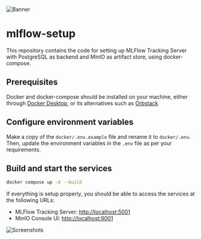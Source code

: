 ![Banner](./docs/img/project_banner.png)

# mlflow-setup

This repository contains the code for setting up MLFlow Tracking Server with PostgreSQL as backend and MinIO as artifact store, using docker-compose.

## Prerequisites

Docker and docker-compose should be installed on your machine, either through [Docker Desktop](https://www.docker.com/products/docker-desktop/), or its alternatives such as [Orbstack](https://orbstack.dev/)

## Configure environment variables

Make a copy of the `docker/.env.example` file and rename it to `docker/.env`. Then, update the environment variables in the `.env` file as per your requirements.

## Build and start the services

```bash
docker compose up -d --build
```

If everything is setup properly, you should be able to access the services at the following URLs:

- MLFlow Tracking Server: [http://localhost:5001](http://localhost:5001)
- MinIO Console UI: [http://localhost:9001](http://localhost:9001)

![Screenshots](./docs/img/minio_mlflow_screenshot.png)

